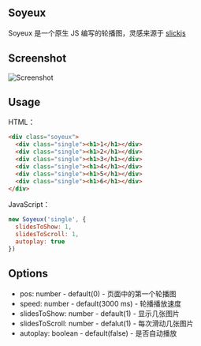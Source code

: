 ## Soyeux

Soyeux 是一个原生 JS 编写的轮播图，灵感来源于 [slickjs](https://github.com/kenwheeler/slick)

## Screenshot

![Screenshot](https://kanmalu.com/images/soyeux.gif)

## Usage

HTML：

```html
<div class="soyeux">
  <div class="single"><h1>1</h1></div>
  <div class="single"><h1>2</h1></div>
  <div class="single"><h1>3</h1></div>
  <div class="single"><h1>4</h1></div>
  <div class="single"><h1>5</h1></div>
  <div class="single"><h1>6</h1></div>
</div>
```

JavaScript：

```js
new Soyeux('single', {
  slidesToShow: 1,
  slidesToScroll: 1,
  autoplay: true
})
```

## Options

- pos: number - default(0) - 页面中的第一个轮播图
- speed: number - default(3000 ms) - 轮播播放速度
- slidesToShow: number - default(1) - 显示几张图片
- slidesToScroll: number - defalut(1) - 每次滑动几张图片
- autoplay: boolean - default(false) - 是否自动播放
